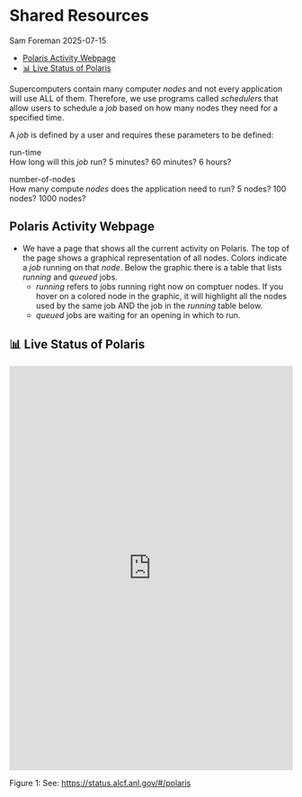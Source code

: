 # Shared Resources
Sam Foreman
2025-07-15

<link rel="preconnect" href="https://fonts.googleapis.com">

- [Polaris Activity Webpage](#polaris-activity-webpage)
- [📊 Live Status of Polaris](#bar_chart-live-status-of-polaris)

Supercomputers contain many computer *nodes* and not every application
will use ALL of them. Therefore, we use programs called *schedulers*
that allow users to schedule a *job* based on how many nodes they need
for a specified time.

A *job* is defined by a user and requires these parameters to be
defined:

run-time  
How long will this *job* run? 5 minutes? 60 minutes? 6 hours?

number-of-nodes  
How many compute *nodes* does the application need to run? 5 nodes? 100
nodes? 1000 nodes?

## Polaris Activity Webpage

- We have a page that shows all the current activity on Polaris. The top
  of the page shows a graphical representation of all nodes. Colors
  indicate a *job* running on that *node*. Below the graphic there is a
  table that lists *running* and *queued* jobs.
  - *running* refers to jobs running right now on comptuer nodes. If you
    hover on a colored node in the graphic, it will highlight all the
    nodes used by the same job AND the job in the *running* table below.
  - *queued* jobs are waiting for an opening in which to run.

## 📊 Live Status of Polaris

<div id="fig-polaris-status">

<iframe src="https://status.alcf.anl.gov/#/polaris" loading="lazy" height="720" width="100%" frameborder="0" align="center" allowfullscreen style="border:0">

</iframe>

Figure 1: See: <https://status.alcf.anl.gov/#/polaris>

</div>
